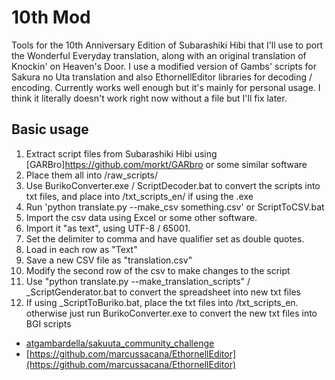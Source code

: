 # 10th Mod
Tools for the 10th Anniversary Edition of Subarashiki Hibi that I'll use to port the Wonderful Everyday translation, along with an original translation of Knockin' on Heaven's Door.
I use a modified version of Gambs' scripts for Sakura no Uta translation and also EthornellEditor libraries for decoding / encoding.
Currently works well enough but it's mainly for personal usage.
I think it literally doesn't work right now without a file but I'll fix later.

## Basic usage
1. Extract script files from Subarashiki Hibi using [GARBro]https://github.com/morkt/GARbro or some similar software
2. Place them all into /raw_scripts/
3. Use BurikoConverter.exe / ScriptDecoder.bat to convert the scripts into txt files, and place into /txt_scripts_en/ if using the .exe
4. Run 'python translate.py --make_csv something.csv' or ScriptToCSV.bat
5. Import the csv data using Excel or some other software.
  1. Import it "as text", using UTF-8 / 65001.
  2. Set the delimiter to comma and have qualifier set as double quotes.
  3. Load in each row as "Text"
  4. Save a new CSV file as "translation.csv"
6. Modify the second row of the csv to make changes to the script
7. Use "python translate.py --make_translation_scripts" / _ScriptGenderator.bat to convert the spreadsheet into new txt files
8. If using _ScriptToBuriko.bat, place the txt files into /txt_scripts_en. otherwise just run BurikoConverter.exe to convert the new txt files into BGI scripts


* [atgambardella/sakuuta_community_challenge](https://github.com/atgambardella/sakuuta_community_challenge)
* [https://github.com/marcussacana/EthornellEditor](https://github.com/marcussacana/EthornellEditor)
